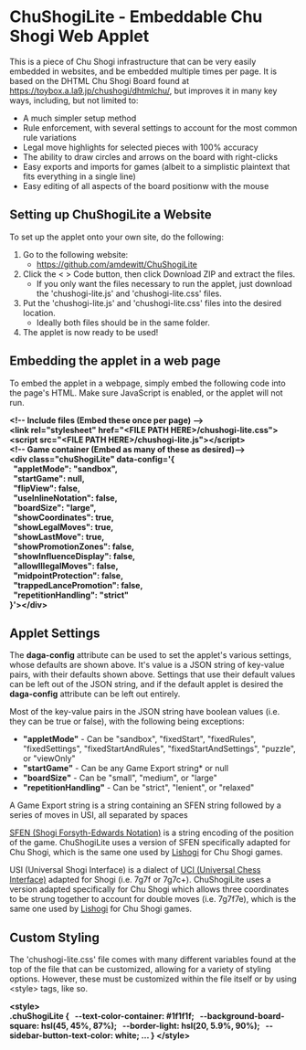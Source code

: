 # ChuShogiLite - Embeddable Chu Shogi Web Applet
This is a piece of Chu Shogi infrastructure that can be very easily embedded in websites, and be embedded multiple times per page. It is based on the DHTML Chu Shogi Board found at https://toybox.a.la9.jp/chushogi/dhtmlchu/, but improves it in many key ways, including, but not limited to:

* A much simpler setup method
* Rule enforcement, with several settings to account for the most common rule variations
* Legal move highlights for selected pieces with 100% accuracy
* The ability to draw circles and arrows on the board with right-clicks
* Easy exports and imports for games (albeit to a simplistic plaintext that fits everything in a single line)
* Easy editing of all aspects of the board positionw with the mouse

## Setting up ChuShogiLite a Website

To set up the applet onto your own site, do the following:

1. Go to the following website:
   * https://github.com/amdewitt/ChuShogiLite
3. Click the < > Code button, then click Download ZIP and extract the files.
   * If you only want the files necessary to run the applet, just download the 'chushogi-lite.js' and 'chushogi-lite.css' files.
5. Put the 'chushogi-lite.js' and 'chushogi-lite.css' files into the desired location.
   * Ideally both files should be in the same folder.
6. The applet is now ready to be used!

## Embedding the applet in a web page

To embed the applet in a webpage, simply embed the following code into the page's HTML. Make sure JavaScript is enabled, or the applet will not run.

__&lt;!-- Include files (Embed these once per page) --><br>
&lt;link rel="stylesheet" href="&lt;FILE PATH HERE>/chushogi-lite.css"><br>
&lt;script src="&lt;FILE PATH HERE>/chushogi-lite.js">&lt;/script><br>
&lt;!-- Game container (Embed as many of these as desired)--><br>
&lt;div class="chuShogiLite" data-config='{<br>
&nbsp; "appletMode": "sandbox",<br>
&nbsp; "startGame": null,<br>
&nbsp; "flipView": false,<br>
&nbsp; "useInlineNotation": false,<br>
&nbsp; "boardSize": "large",<br>
&nbsp; "showCoordinates": true,<br>
&nbsp; "showLegalMoves": true,<br>
&nbsp; "showLastMove": true,<br>
&nbsp; "showPromotionZones": false,<br>
&nbsp; "showInfluenceDisplay": false,<br>
&nbsp; "allowIllegalMoves": false,<br>
&nbsp; "midpointProtection": false,<br>
&nbsp; "trappedLancePromotion": false,<br>
&nbsp; "repetitionHandling": "strict"<br>
}'>&lt;/div>__

## Applet Settings

The __daga-config__ attribute can be used to set the applet's various settings, whose defaults are shown above. It's value is a JSON string of key-value pairs, with their defaults shown above. Settings that use their default values can be left out of the JSON string, and if the default applet is desired the __daga-config__ attribute can be left out entirely.

Most of the key-value pairs in the JSON string have boolean values (i.e. they can be true or false), with the following being exceptions:
* __"appletMode"__ - Can be "sandbox", "fixedStart", "fixedRules", "fixedSettings", "fixedStartAndRules", "fixedStartAndSettings", "puzzle", or "viewOnly"
* __"startGame"__ - Can be any Game Export string* or null
* __"boardSize"__ - Can be "small", "medium", or "large"
* __"repetitionHandling"__ - Can be "strict", "lenient", or "relaxed"

A Game Export string is a string containing an SFEN string followed by a series of moves in USI, all separated by spaces

<a href="https://en.wikipedia.org/wiki/Shogi_notation#SFEN">SFEN (Shogi Forsyth-Edwards Notation)</a> is a string encoding of the position of the game. ChuShogiLite uses a version of SFEN specifically adapted for Chu Shogi, which is the same one used by <a href="https://lishogi.org/analysis/chushogi">Lishogi</a> for Chu Shogi games.

USI (Universal Shogi Interface) is a dialect of <a href="https://en.wikipedia.org/wiki/Shogi_notation#SFEN">UCI (Universal Chess Interface)</a> adapted for Shogi (i.e. 7g7f or 7g7c+). ChuShogiLite uses a version adapted specifically for Chu Shogi which allows three coordinates to be strung together to account for double moves (i.e. 7g7f7e), which is the same one used by <a href="https://lishogi.org/analysis/chushogi">Lishogi</a> for Chu Shogi games.

## Custom Styling

The 'chushogi-lite.css' file comes with many different variables found at the top of the file that can be customized, allowing for a variety of styling options. However, these must be customized within the file itself or by using &lt;style> tags, like so.

__&lt;style><br>
.chuShogiLite {
&nbsp; --text-color-container: #1f1f1f;
&nbsp; --background-board-square: hsl(45, 45%, 87%);
&nbsp; --border-light: hsl(20, 5.9%, 90%);
&nbsp; --sidebar-button-text-color: white;
...
}
&lt;/style>__

